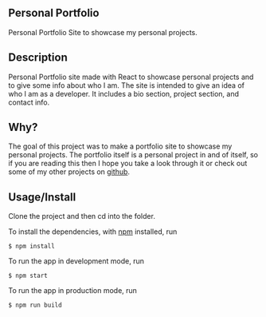 ## Personal Portfolio
Personal Portfolio Site to showcase my personal projects.

## Description
Personal Portfolio site made with React to showcase personal projects and to give some info about who I am. The site is intended to give an idea of who I am as a developer. It includes a bio section, project section, and contact info.

## Why?
The goal of this project was to make a portfolio site to showcase my personal projects. The portfolio itself is a personal project in and of itself, so if you are reading this then I hope you take a look through it or check out some of my other projects on [github](https://github.com/ryan-connor). 

## Usage/Install

Clone the project and then cd into the folder.

To install the dependencies, with [npm](https://npmjs.org/) installed, run

```
$ npm install
```

To run the app in development mode, run

```
$ npm start
```
To run the app in production mode, run

```
$ npm run build
```